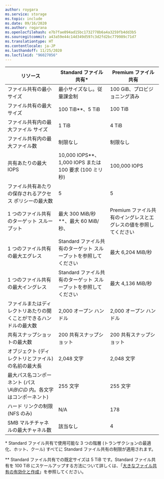 ```yaml
---
author: roygara
ms.service: storage
ms.topic: include
ms.date: 09/16/2020
ms.author: rogarana
ms.openlocfilehash: e7b7fae094ad15bc1732778b6a4a3259fb4dd3b5
ms.sourcegitcommit: a43a59e44c14d349d597c3d2fd2bc779989c71d7
ms.translationtype: HT
ms.contentlocale: ja-JP
ms.lasthandoff: 11/25/2020
ms.locfileid: "96027056"
---
```

| リソース | Standard ファイル共有\* | Premium ファイル共有 |
|----------|---------------|------------------------------------------|
| ファイル共有の最小サイズ | 最小サイズなし。従量課金制 | 100 GiB、プロビジョニング済み |
| ファイル共有の最大サイズ | 100 TiB\*\*、5 TiB | 100 TiB |
| ファイル共有内の最大ファイル サイズ | 1 TiB | 4 TiB |
| ファイル共有内の最大ファイル数 | 制限なし | 制限なし |
| 共有あたりの最大 IOPS | 10,000 IOPS\*\*、1,000 IOPS または 100 要求 (100 ミリ秒) | 100,000 IOPS |
| ファイル共有あたりの保存されるアクセス ポリシーの最大数 | 5 | 5 |
| 1 つのファイル共有のターゲット スループット | 最大 300 MiB/秒\*\*、最大 60 MiB/秒、  | Premium ファイル共有のイングレスとエグレスの値を参照してください|
| 1 つのファイル共有の最大エグレス | Standard ファイル共有のターゲット スループットを参照してください | 最大 6,204 MiB/秒 |
| 1 つのファイル共有の最大イングレス | Standard ファイル共有のターゲット スループットを参照してください | 最大 4,136 MiB/秒 |
| ファイルまたはディレクトリあたりの開くことができるハンドルの最大数 | 2,000 オープン ハンドル | 2,000 オープン ハンドル |
| 共有スナップショットの最大数 | 200 共有スナップショット | 200 共有スナップショット |
| オブジェクト (ディレクトリとファイル) の名前の最大長 | 2,048 文字 | 2,048 文字 |
| 最大パス名コンポーネント (パス \A\B\C\D 内。各文字はコンポーネント) | 255 文字 | 255 文字 |
| ハード リンクの制限 (NFS のみ) | N/A | 178 |
| SMB マルチチャネルの最大チャネル数 | 該当なし | 4 |

\* Standard ファイル共有で使用可能な 3 つの階層 (トランザクションの最適化、ホット、クール) すべてに Standard ファイル共有の制限が適用されます。

\*\* Standard ファイル共有での既定サイズは 5 TiB です。Standard ファイル共有を 100 TiB にスケールアップする方法について詳しくは、「[大きなファイル共有の有効化と作成](../articles/storage/files/storage-files-how-to-create-large-file-share.md)」を参照してください。
